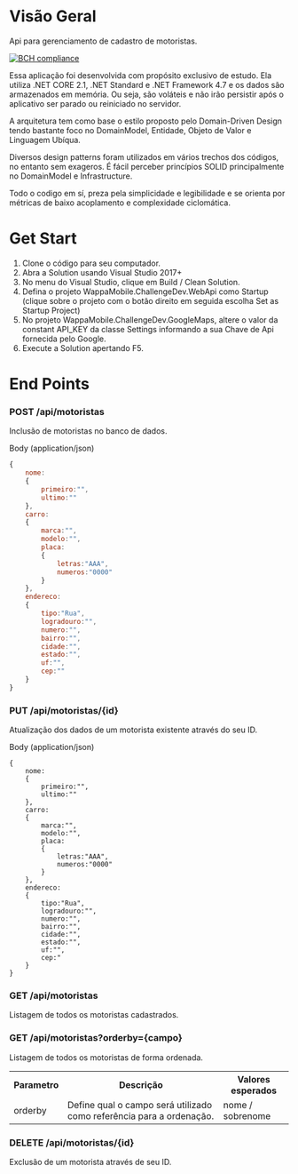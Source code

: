 # Visão Geral
Api para gerenciamento de cadastro de motoristas.

[![BCH compliance](https://bettercodehub.com/edge/badge/phduarte/challenge-dev?branch=master)](https://bettercodehub.com/)

Essa aplicação foi desenvolvida com propósito exclusivo de estudo. Ela utiliza .NET CORE 2.1, .NET Standard e .NET Framework 4.7 e os dados são armazenados em memória. Ou seja, são voláteis e não irão persistir após o aplicativo ser parado ou reiniciado no servidor.

A arquitetura tem como base o estilo proposto pelo Domain-Driven Design tendo bastante foco no DomainModel, Entidade, Objeto de Valor e Linguagem Ubíqua.

Diversos design patterns foram utilizados em vários trechos dos códigos, no entanto sem exageros. É fácil perceber princípios SOLID principalmente no DomainModel e Infrastructure.

Todo o codigo em sí, preza pela simplicidade e legibilidade e se orienta por métricas de baixo acoplamento e complexidade ciclomática.

# Get Start

1. Clone o código para seu computador.
2. Abra a Solution usando Visual Studio 2017+
3. No menu do Visual Studio, clique em Build / Clean Solution.
4. Defina o projeto WappaMobile.ChallengeDev.WebApi como Startup (clique sobre o projeto com o botão direito em seguida escolha Set as Startup Project)
5. No projeto WappaMobile.ChallengeDev.GoogleMaps, altere o valor da constant API_KEY da classe Settings informando a sua Chave de Api fornecida pelo Google.
6. Execute a Solution apertando F5.

# End Points

### POST /api/motoristas
Inclusão de motoristas no banco de dados.

Body (application/json)
```javascript
{
	nome:
	{
		primeiro:"",
		ultimo:""
	},
	carro:
	{
		marca:"",
		modelo:"",
		placa:
		{
			letras:"AAA",
			numeros:"0000"
		}
	},
	endereco:
	{
		tipo:"Rua",
		logradouro:"",
		numero:"",
		bairro:"",
		cidade:"",
		estado:"",
		uf:"",
		cep:""
	}
}
```

### PUT /api/motoristas/{id}
Atualização dos dados de um motorista existente através do seu ID.

Body (application/json)
```javascripty
{
	nome:
	{
		primeiro:"",
		ultimo:""
	},
	carro:
	{
		marca:"",
		modelo:"",
		placa:
		{
			letras:"AAA",
			numeros:"0000"
		}
	},
	endereco:
	{
		tipo:"Rua",
		logradouro:"",
		numero:"",
		bairro:"",
		cidade:"",
		estado:"",
		uf:"",
		cep:"
	}
}
```

### GET /api/motoristas
Listagem de todos os motoristas cadastrados.

### GET /api/motoristas?orderby={campo}
Listagem de todos os motoristas de forma ordenada.

<table>
<tr>
<th>Parametro</th>
<th>Descrição</th>
<th>Valores esperados</th>
</tr>

<tr>
<td>orderby</td>
<td>Define qual o campo será utilizado como referência para a ordenação.</td>
<td>nome / sobrenome</td>
</tr>
</table>

### DELETE /api/motoristas/{id}
Exclusão de um motorista através de seu ID.
